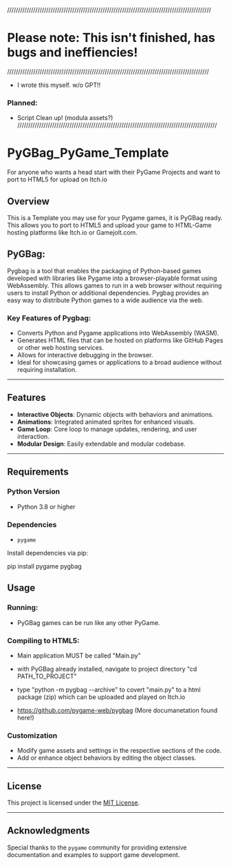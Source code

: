 //////////////////////////////////////////////////////////////////////////////////////////////
# Please note: This isn't finished, has bugs and ineffiencies!
/////////////////////////////////////////////////////////////////////////////////////////////
- I wrote this myself. w/o GPT!!
### Planned:
- Script Clean up! (modula assets?)
////////////////////////////////////////////////////////////////////////////////////////////

# PyGBag_PyGame_Template
For anyone who wants a head start with their PyGame Projects and want to port to HTML5 for upload on Itch.io

## Overview

This is a Template you may use for your Pygame games, it is PyGBag ready. This allows you to port to HTML5 and upload your game to HTML-Game hosting platforms like Itch.io or Gamejolt.com.


## PyGBag:
Pygbag is a tool that enables the packaging of Python-based games developed with libraries like Pygame into a browser-playable format using WebAssembly. This allows games to run in a web browser without requiring users to install Python or additional dependencies. Pygbag provides an easy way to distribute Python games to a wide audience via the web.

### Key Features of Pygbag:
- Converts Python and Pygame applications into WebAssembly (WASM).
- Generates HTML files that can be hosted on platforms like GitHub Pages or other web hosting services.
- Allows for interactive debugging in the browser.
- Ideal for showcasing games or applications to a broad audience without requiring installation.

---

## Features
- **Interactive Objects**: Dynamic objects with behaviors and animations.
- **Animations**: Integrated animated sprites for enhanced visuals.
- **Game Loop**: Core loop to manage updates, rendering, and user interaction.
- **Modular Design**: Easily extendable and modular codebase.

---

## Requirements

### Python Version
- Python 3.8 or higher

### Dependencies
- `pygame`

Install dependencies via pip:

pip install pygame pygbag


## Usage

### Running:

- PyGBag games can be run like any other PyGame.

### Compiling to HTML5:

- Main application MUST be called "Main.py"
- with PyGBag already installed, navigate to project directory "cd PATH_TO_PROJECT"
- type "python -m pygbag --archive" to covert "main.py" to a html package (zip) which can be uploaded and played on Itch.io


- https://github.com/pygame-web/pygbag   (More documanetation found here!)

### Customization
- Modify game assets and settings in the respective sections of the code.
- Add or enhance object behaviors by editing the object classes.

---

## License
This project is licensed under the [MIT License](LICENSE).

---

## Acknowledgments
Special thanks to the `pygame` community for providing extensive documentation and examples to support game development.
